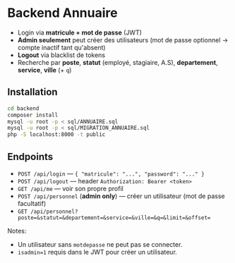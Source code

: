 # Backend Annuaire

- Login via **matricule + mot de passe** (JWT)
- **Admin seulement** peut créer des utilisateurs (mot de passe optionnel -> compte inactif tant qu'absent)
- **Logout** via blacklist de tokens
- Recherche par **poste**, **statut** (employé, stagiaire, A.S), **departement**, **service**, **ville** (+ `q`)

## Installation

```bash
cd backend
composer install
mysql -u root -p < sql/ANNUAIRE.sql
mysql -u root -p < sql/MIGRATION_ANNUAIRE.sql
php -S localhost:8000 -t public
```

## Endpoints

- `POST /api/login` — `{ "matricule": "...", "password": "..." }`
- `POST /api/logout` — header `Authorization: Bearer <token>`
- `GET /api/me` — voir son propre profil
- `POST /api/personnel` (**admin only**) — créer un utilisateur (mot de passe facultatif)
- `GET /api/personnel?poste=&statut=&departement=&service=&ville=&q=&limit=&offset=`

Notes:
- Un utilisateur sans `motdepasse` ne peut pas se connecter.
- `isadmin=1` requis dans le JWT pour créer un utilisateur.


